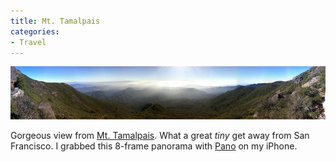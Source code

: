 ```yaml
---
title: Mt. Tamalpais
categories:
- Travel
---
```


![](/assets/posts/2011/photo10.jpg)
  



Gorgeous view from [Mt. Tamalpais](http://www.parks.ca.gov/?page_id=471). What a great _tiny_ get away from San Francisco.
I grabbed this 8-frame panorama with [Pano](http://debaclesoftware.com/) on my iPhone.
